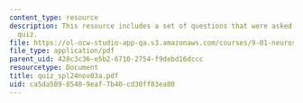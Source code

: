 ```yaml
---
content_type: resource
description: This resource includes a set of questions that were asked during end-of-class
  quiz.
file: https://ol-ocw-studio-app-qa.s3.amazonaws.com/courses/9-01-neuroscience-and-behavior-fall-2003/ca5da50985409eaf7b40cd30ff83ea80_quiz_spl24nov03a.pdf
file_type: application/pdf
parent_uid: 428c3c36-e5b2-6710-2754-f9debd16dccc
resourcetype: Document
title: quiz_spl24nov03a.pdf
uid: ca5da509-8540-9eaf-7b40-cd30ff83ea80
---
```

